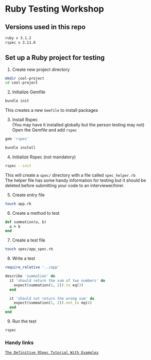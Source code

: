 # Ruby Testing Workshop

## Versions used in this repo

```bash
ruby v 3.1.2
rspec v 3.11.0
```

## Set up a Ruby project for testing

1. Create new project directory

```bash
mkdir cool-project
cd cool-project
```

2. Initialize Gemfile

```bash
bundle init
```

This creates a new `Gemfile` to install packages

3. Install Rspec
   \
   (You may have it installed globally but the person testing may not)\
   Open the Gemfile and add `rspec`

```ruby
gem 'rspec'
```

```bash
bundle install
```

4. Initialize Rspec (not mandatory)

```bash
rspec --init
```

This will create a `spec/` directory with a file called `spec_helper.rb`\
The helper file has some handy information for testing but it should be deleted
before submitting your code to an interviewer/hirer.

5. Create entry file

```bash
touch app.rb
```

6. Create a method to test

```ruby
def summation(a, b)
  a + b
end
```

7. Create a test file

```bash
touch spec/app_spec.rb
```

8. Write a test

```ruby
require_relative '../app'

describe 'summation' do
  it 'should return the sum of two numbers' do
    expect(summation(1, 2)).to eq(3)
  end

  it 'should not return the wrong sum' do
    expect(summation(1, 2)).not_to eq(4)
  end
end
```

9. Run the test

```bash
rspec
```

### Handy links

[`The Definitive RSpec Tutorial With Examples`](https://www.rubyguides.com/2018/07/rspec-tutorial/)
